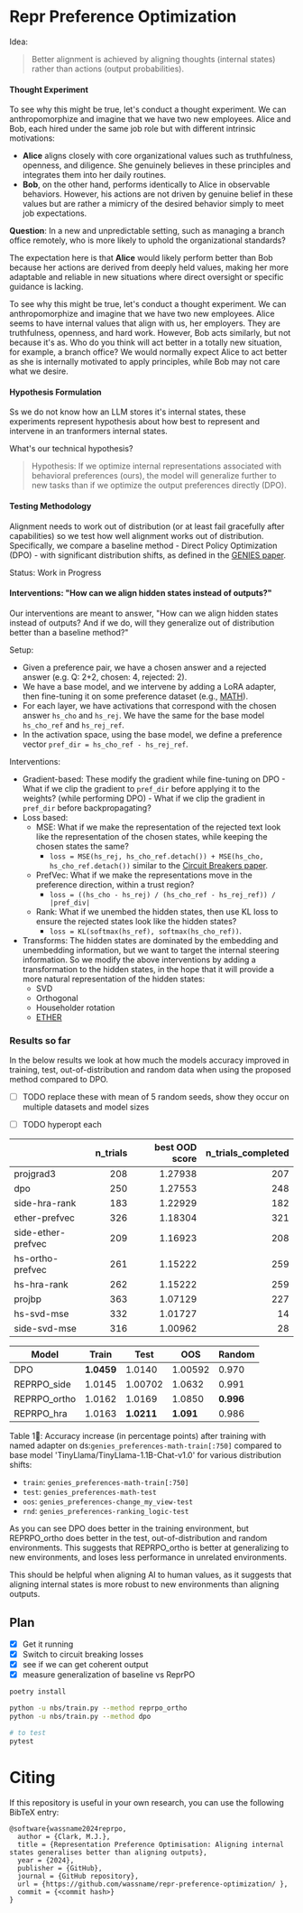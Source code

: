 # Repr Preference Optimization

Idea:

> Better alignment is achieved by aligning thoughts (internal states) rather than actions (output probabilities).


#### Thought Experiment

To see why this might be true, let's conduct a thought experiment. We can anthropomorphize and imagine that we have two new employees. Alice and Bob, each hired under the same job role but with different intrinsic motivations:

- **Alice** aligns closely with core organizational values such as truthfulness, openness, and diligence. She genuinely believes in these principles and integrates them into her daily routines.
- **Bob**, on the other hand, performs identically to Alice in observable behaviors. However, his actions are not driven by genuine belief in these values but are rather a mimicry of the desired behavior simply to meet job expectations.

**Question**: In a new and unpredictable setting, such as managing a branch office remotely, who is more likely to uphold the organizational standards?

The expectation here is that **Alice** would likely perform better than Bob because her actions are derived from deeply held values, making her more adaptable and reliable in new situations where direct oversight or specific guidance is lacking.

To see why this might be true, let's conduct a thought experiment. We can anthropomorphize and imagine that we have two new employees. Alice seems to have internal values that align with us, her employers. They are truthfulness, openness, and hard work. However, Bob acts similarly, but not because it's as. Who do you think will act better in a totally new situation, for example, a branch office? We would normally expect Alice to act better as she is internally motivated to apply principles, while Bob may not care what we desire.

#### Hypothesis Formulation

Ss we do not know how an LLM stores it's internal states, these experiments represent hypothesis about how best to represent and intervene in an tranformers internal states.

What's our technical hypothesis?

> Hypothesis: If we optimize internal representations associated with behavioral preferences (ours), the model will generalize further to new tasks than if we optimize the output preferences directly (DPO).

#### Testing Methodology

Alignment needs to work out of distribution (or at least fail gracefully after capabilities) so we test how well alignment works out of distribution. Specifically, we compare a baseline method - Direct Policy Optimization (DPO) - with significant distribution shifts, as defined in the [GENIES paper](https://github.com/Joshuaclymer/GENIES).

Status: Work in Progress


#### Interventions: "How can we align hidden states instead of outputs?"
Our interventions are meant to answer, "How can we align hidden states instead of outputs? And if we do, will they generalize out of distribution better than a baseline method?"

Setup:
- Given a preference pair, we have a chosen answer and a rejected answer (e.g. Q: 2+2, chosen: 4, rejected: 2).
- We have a base model, and we intervene by adding a LoRA adapter, then fine-tuning it on some preference dataset (e.g., [MATH](https://github.com/hendrycks/math)).
- For each layer, we have activations that correspond with the chosen answer `hs_cho` and `hs_rej`. We have the same for the base model `hs_cho_ref` and `hs_rej_ref`.
- In the activation space, using the base model, we define a preference vector `pref_dir = hs_cho_ref - hs_rej_ref`.

Interventions:
   - Gradient-based: These modify the gradient while fine-tuning on DPO
    - What if we clip the gradient to `pref_dir` before applying it to the weights? (while performing DPO)
    - What if we clip the gradient in `pref_dir` before backpropagating?
  - Loss based:
     - MSE: What if we make the representation of the rejected text look like the representation of the chosen states, while keeping the chosen states the same?
       - `loss = MSE(hs_rej, hs_cho_ref.detach()) + MSE(hs_cho, hs_cho_ref.detach())` similar to the [Circuit Breakers paper](https://github.com/GraySwanAI/circuit-breakers).
     - PrefVec: What if we make the representations move in the preference direction, within a trust region?
       - `loss = ((hs_cho - hs_rej) / (hs_cho_ref - hs_rej_ref)) / |pref_div|`
     - Rank: What if we unembed the hidden states, then use KL loss to ensure the rejected states look like the hidden states?
        - `loss = KL(softmax(hs_ref), softmax(hs_cho_ref))`.
  - Transforms: The hidden states are dominated by the embedding and unembedding information, but we want to target the internal steering information. So we modify the above interventions by adding a transformation to the hidden states, in the hope that it will provide a more natural representation of the hidden states:
     - SVD
     - Orthogonal
     - Householder rotation
     - [ETHER](https://arxiv.org/html/2405.20271v1)

### Results so far

In the below results we look at how much the models accuracy improved in training, test, out-of-distribution and random data when using the proposed method compared to DPO.

- [ ] TODO replace these with mean of 5 random seeds, show they occur on multiple datasets and model sizes
- [ ] TODO hyperopt each


|                    |   n_trials |    best OOD score |   n_trials_completed |
|:-------------------|-----------:|--------:|---------------------:|
| projgrad3          |        208 | 1.27938 |                  207 |
| dpo                |        250 | 1.27553 |                  248 |
| side-hra-rank      |        183 | 1.22929 |                  182 |
| ether-prefvec      |        326 | 1.18304 |                  321 |
| side-ether-prefvec |        209 | 1.16923 |                  208 |
| hs-ortho-prefvec   |        261 | 1.15222 |                  259 |
| hs-hra-rank        |        262 | 1.15222 |                  259 |
| projbp             |        363 | 1.07129 |                  227 |
| hs-svd-mse         |        332 | 1.01727 |                   14 |
| side-svd-mse       |        316 | 1.00962 |                   28 |



| Model | Train | Test | OOS | Random |
| --- | --- | --- | --- | --- |
| DPO | **1.0459** | 1.0140 | 1.00592 | 0.970 |
| REPRPO_side | 1.0145 | 1.00702 | 1.0632 | 0.991 |
| REPRPO_ortho | 1.0162 | 1.0169 | 1.0850 | **0.996** |
| REPRPO_hra | 1.0163 | **1.0211** | **1.091** | 0.986 |

 Table 1🥇: Accuracy increase (in percentage points) after training with named adapter on ds:`genies_preferences-math-train[:750]` compared to base model 'TinyLlama/TinyLlama-1.1B-Chat-v1.0' for various distribution shifts:
- `train`: `genies_preferences-math-train[:750]`
- `test`: `genies_preferences-math-test`
- `oos`: `genies_preferences-change_my_view-test`
- `rnd`: `genies_preferences-ranking_logic-test`

As you can see DPO does better in the training environment, but REPRPO_ortho does better in the test, out-of-distribution and random environments. This suggests that REPRPO_ortho is better at generalizing to new environments, and loses less performance in unrelated environments.

This should be helpful when aligning AI to human values, as it suggests that aligning internal states is more robust to new environments than aligning outputs.

## Plan

- [x] Get it running
- [x] Switch to circuit breaking losses
- [x] see if we can get coherent output
- [x] measure generalization of baseline vs ReprPO

```sh
poetry install

python -u nbs/train.py --method reprpo_ortho
python -u nbs/train.py --method dpo

# to test
pytest
```


# Citing 
If this repository is useful in your own research, you can use the following BibTeX entry:

```
@software{wassname2024reprpo,
  author = {Clark, M.J.},
  title = {Representation Preference Optimisation: Aligning internal states generalises better than aligning outputs},
  year = {2024},
  publisher = {GitHub},
  journal = {GitHub repository},
  url = {https://github.com/wassname/repr-preference-optimization/ },
  commit = {<commit hash>}
}
```
